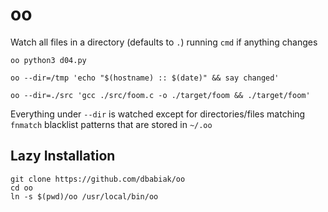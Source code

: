 # oo

Watch all files in a directory (defaults to `.`) running `cmd` if anything changes

```
oo python3 d04.py 

oo --dir=/tmp 'echo "$(hostname) :: $(date)" && say changed' 

oo --dir=./src 'gcc ./src/foom.c -o ./target/foom && ./target/foom'
```

Everything under `--dir` is watched except for directories/files matching `fnmatch` 
blacklist patterns that are stored in `~/.oo`

## Lazy Installation
```
git clone https://github.com/dbabiak/oo
cd oo
ln -s $(pwd)/oo /usr/local/bin/oo
```
